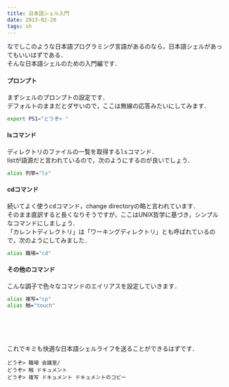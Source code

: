 ```yaml
---
title: 日本語シェル入門
date: 2013-02-20
tags: sh
---
```


なでしこのような日本語プログラミング言語があるのなら，日本語シェルがあってもいいはずである．<br />
そんな日本語シェルのための入門編です．

#### プロンプト

まずシェルのプロンプトの設定です．<br />
デフォルトのままだとダサいので，ここは無線の応答みたいにしてみます．

```sh
export PS1="どうぞ> "
```

#### lsコマンド

ディレクトリのファイルの一覧を取得する<span style="font-family:monospace">ls</span>コマンド．<br />
listが語源だと言われているので，次のようにするのが良いでしょう．

```sh
alias 列挙="ls"
```

#### cdコマンド

続いてよく使う<span style="font-family:monospace">cd</span>コマンド，change directoryの略と言われています．<br />
そのまま直訳すると長くなりそうですが，ここはUNIX哲学に基づき，シンプルなコマンドにしましょう．<br />
「カレントディレクトリ」は「ワーキングディレクトリ」とも呼ばれているので，次のようにしてみました．

```sh
alias 職場="cd"
```

#### その他のコマンド

こんな調子で色々なコマンドのエイリアスを設定していきます．

```sh
alias 複写="cp"
alias 触="touch"
```

<br /><br /><br /><br />
これでキミも快適な日本語シェルライフを送ることができるはずです．

```
どうぞ> 職場 会議室/
どうぞ> 触 ドキュメント
どうぞ> 複写 ドキュメント ドキュメントのコピー
```

<span style="font-family:monospace"></span>


